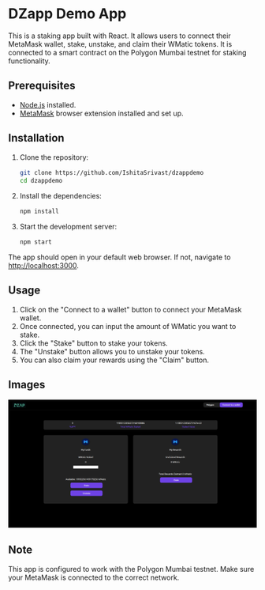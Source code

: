 # DZapp Demo App

This is a staking app built with React. It allows users to connect their MetaMask wallet, stake, unstake, and claim their WMatic tokens. It is connected to a smart contract on the Polygon Mumbai testnet for staking functionality.

## Prerequisites

- [Node.js](https://nodejs.org/en/download/) installed.
- [MetaMask](https://metamask.io/download.html) browser extension installed and set up.

## Installation

1. Clone the repository:
    ```sh
    git clone https://github.com/IshitaSrivast/dzappdemo
    cd dzappdemo
    ```

2. Install the dependencies:
    ```sh
    npm install
    ```

3. Start the development server:
    ```sh
    npm start
    ```

The app should open in your default web browser. If not, navigate to [http://localhost:3000](http://localhost:3000).

## Usage

1. Click on the "Connect to a wallet" button to connect your MetaMask wallet.
2. Once connected, you can input the amount of WMatic you want to stake.
3. Click the "Stake" button to stake your tokens.
4. The "Unstake" button allows you to unstake your tokens.
5. You can also claim your rewards using the "Claim" button.

## Images
![Home Page](image.png)

## Note

This app is configured to work with the Polygon Mumbai testnet. Make sure your MetaMask is connected to the correct network.

